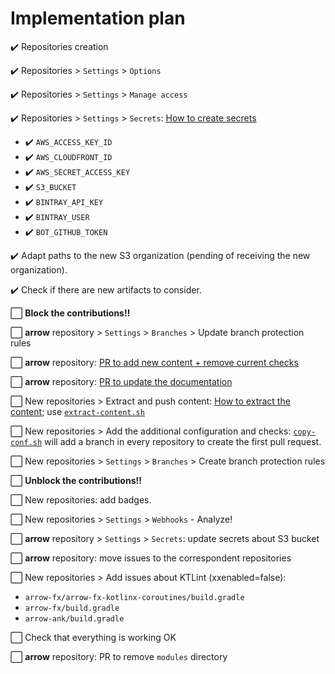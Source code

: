 # Implementation plan

:heavy_check_mark: Repositories creation

:heavy_check_mark: Repositories > `Settings` > `Options`

:heavy_check_mark: Repositories > `Settings` > `Manage access`

:heavy_check_mark: Repositories > `Settings` > `Secrets`: [How to create secrets](how-to-create-secrets.md)

* :heavy_check_mark: `AWS_ACCESS_KEY_ID`
* :heavy_check_mark: `AWS_CLOUDFRONT_ID`
* :heavy_check_mark: `AWS_SECRET_ACCESS_KEY`
* :heavy_check_mark: `S3_BUCKET`
* :heavy_check_mark: `BINTRAY_API_KEY`
* :heavy_check_mark: `BINTRAY_USER`
* :heavy_check_mark: `BOT_GITHUB_TOKEN`

:heavy_check_mark: Adapt paths to the new S3 organization (pending of receiving the new organization).

:heavy_check_mark: Check if there are new artifacts to consider.

:white_large_square: **Block the contributions!!**

:white_large_square: **arrow** repository > `Settings` > `Branches` > Update branch protection rules

:white_large_square: **arrow** repository: [PR to add new content + remove current checks](https://github.com/arrow-kt/arrow/pull/2066)

:white_large_square: **arrow** repository: [PR to update the documentation](https://github.com/arrow-kt/arrow/pull/2079)

:white_large_square: New repositories > Extract and push content: [How to extract the content](how-to-extract-content.md); use [`extract-content.sh`](scripts/extract-content.sh)

:white_large_square: New repositories > Add the additional configuration and checks: [`copy-conf.sh`](scripts/copy-conf.sh) will add a branch in every repository to create the first pull request.

:white_large_square: New repositories > `Settings` > `Branches` > Create branch protection rules

:white_large_square: **Unblock the contributions!!**

:white_large_square: New repositories: add badges.

:white_large_square: New repositories > `Settings` > `Webhooks` - Analyze!

:white_large_square: **arrow** repository > `Settings` > `Secrets`: update secrets about S3 bucket

:white_large_square: **arrow** repository: move issues to the correspondent repositories

:white_large_square: New repositories > Add issues about KTLint (xxenabled=false):
* `arrow-fx/arrow-fx-kotlinx-coroutines/build.gradle`
* `arrow-fx/build.gradle`
* `arrow-ank/build.gradle`

:white_large_square: Check that everything is working OK

:white_large_square: **arrow** repository: PR to remove `modules` directory
